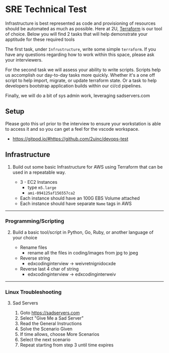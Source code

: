 # SRE Technical Test
Infrastructure is best represented as code and provisioning of resources should be automated as much as possible. Here at 2U, [Terraform](terraform.io) is our tool of choice. Below you will find 2 tasks that will help demonstrate your apptitude for these required tools

The first task, under `Infrustructure`, write some simple `terraform`. If you have any questions regarding how to work within this space, please ask your interviewers.

For the second task we will assess your ability to write scripts. Scripts help us accomplish our day-to-day tasks more quickly. Whether it's a one off script to help import, migrate, or update terraform state. Or a task to help developers bootstrap application builds within our ci/cd pipelines.

Finally, we will do a bit of sys admin work, leveraging sadservers.com

## Setup
Please goto this url prior to the interview to ensure your workstation is able to access it and so you can get a feel for the vscode workspace. 
* https://gitpod.io/#https://github.com/2uinc/devops-test

## Infrastructure

1. Build out some basic Infrastructure for AWS using Terraform that can be used in a repeatable way. 

    * 3 - EC2 Instances
      * type `m5.large`
      * `ami-094125af156557ca2`
    * Each instance should have an 100G EBS Volume attached
    * Each instance should have separate `Name` tags in AWS

----

### Programming/Scripting

2. Build a basic tool/script in Python, Go, Ruby, or another language of your choice

    * Rename files
        * rename all the files in coding/images from jpg to jpeg
    * Reverse string
        * edxcodinginterview -> weivretnignidocxde
    * Reverse last 4 char of string
        * edxcodinginterview -> edxcodinginterweiv
---

### Linux Troubleshooting

3. Sad Servers

   1. Goto https://sadservers.com
   1. Select "Give Me a Sad Server"
   1. Read the General Instructions
   1. Solve the Scenario Given
   1. If time allows, choose More Scenarios
   1. Select the next scenario
   1. Repeat starting from step 3 until time expires
   

